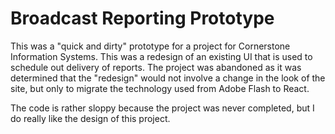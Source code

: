 # Broadcast Reporting Prototype

This was a "quick and dirty" prototype for a project for Cornerstone Information Systems. This was a redesign of an existing UI that is used to schedule out delivery of reports. The project was abandoned as it was determined that the "redesign" would not involve a change in the look of the site, but only to migrate the technology used from Adobe Flash to React.

The code is rather sloppy because the project was never completed, but I do really like the design of this project.